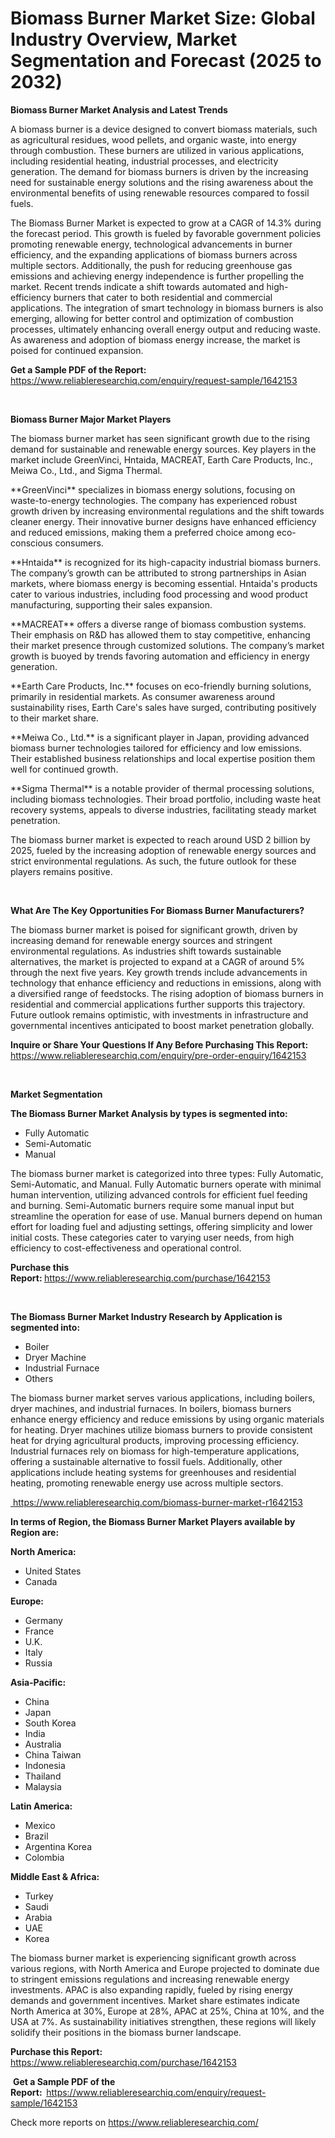 <p><h1>Biomass Burner Market Size: Global Industry Overview, Market Segmentation and Forecast (2025 to 2032)</h1></p><p><strong>Biomass Burner Market Analysis and Latest Trends</strong></p>
<p><p>A biomass burner is a device designed to convert biomass materials, such as agricultural residues, wood pellets, and organic waste, into energy through combustion. These burners are utilized in various applications, including residential heating, industrial processes, and electricity generation. The demand for biomass burners is driven by the increasing need for sustainable energy solutions and the rising awareness about the environmental benefits of using renewable resources compared to fossil fuels.</p><p>The Biomass Burner Market is expected to grow at a CAGR of 14.3% during the forecast period. This growth is fueled by favorable government policies promoting renewable energy, technological advancements in burner efficiency, and the expanding applications of biomass burners across multiple sectors. Additionally, the push for reducing greenhouse gas emissions and achieving energy independence is further propelling the market. Recent trends indicate a shift towards automated and high-efficiency burners that cater to both residential and commercial applications. The integration of smart technology in biomass burners is also emerging, allowing for better control and optimization of combustion processes, ultimately enhancing overall energy output and reducing waste. As awareness and adoption of biomass energy increase, the market is poised for continued expansion.</p></p>
<p><strong>Get a Sample PDF of the Report:&nbsp;</strong> <a href="https://www.reliableresearchiq.com/enquiry/request-sample/1642153?utm_campaign=2309&utm_medium=2&utm_source=Github&utm_content=ia&utm_term=22022025&utm_id=biomass-burner">https://www.reliableresearchiq.com/enquiry/request-sample/1642153</a></p>
<p>&nbsp;</p>
<p><strong>Biomass Burner Major Market Players</strong></p>
<p><p>The biomass burner market has seen significant growth due to the rising demand for sustainable and renewable energy sources. Key players in the market include GreenVinci, Hntaida, MACREAT, Earth Care Products, Inc., Meiwa Co., Ltd., and Sigma Thermal.</p><p>**GreenVinci** specializes in biomass energy solutions, focusing on waste-to-energy technologies. The company has experienced robust growth driven by increasing environmental regulations and the shift towards cleaner energy. Their innovative burner designs have enhanced efficiency and reduced emissions, making them a preferred choice among eco-conscious consumers.</p><p>**Hntaida** is recognized for its high-capacity industrial biomass burners. The company’s growth can be attributed to strong partnerships in Asian markets, where biomass energy is becoming essential. Hntaida's products cater to various industries, including food processing and wood product manufacturing, supporting their sales expansion.</p><p>**MACREAT** offers a diverse range of biomass combustion systems. Their emphasis on R&D has allowed them to stay competitive, enhancing their market presence through customized solutions. The company’s market growth is buoyed by trends favoring automation and efficiency in energy generation.</p><p>**Earth Care Products, Inc.** focuses on eco-friendly burning solutions, primarily in residential markets. As consumer awareness around sustainability rises, Earth Care's sales have surged, contributing positively to their market share.</p><p>**Meiwa Co., Ltd.** is a significant player in Japan, providing advanced biomass burner technologies tailored for efficiency and low emissions. Their established business relationships and local expertise position them well for continued growth.</p><p>**Sigma Thermal** is a notable provider of thermal processing solutions, including biomass technologies. Their broad portfolio, including waste heat recovery systems, appeals to diverse industries, facilitating steady market penetration.</p><p>The biomass burner market is expected to reach around USD 2 billion by 2025, fueled by the increasing adoption of renewable energy sources and strict environmental regulations. As such, the future outlook for these players remains positive.</p></p>
<p>&nbsp;</p>
<p><strong>What Are The Key Opportunities For Biomass Burner Manufacturers?</strong></p>
<p><p>The biomass burner market is poised for significant growth, driven by increasing demand for renewable energy sources and stringent environmental regulations. As industries shift towards sustainable alternatives, the market is projected to expand at a CAGR of around 5% through the next five years. Key growth trends include advancements in technology that enhance efficiency and reductions in emissions, along with a diversified range of feedstocks. The rising adoption of biomass burners in residential and commercial applications further supports this trajectory. Future outlook remains optimistic, with investments in infrastructure and governmental incentives anticipated to boost market penetration globally.</p></p>
<p><strong>Inquire or Share Your Questions If Any Before Purchasing This Report:</strong> <a href="https://www.reliableresearchiq.com/enquiry/pre-order-enquiry/1642153?utm_campaign=2309&utm_medium=2&utm_source=Github&utm_content=ia&utm_term=22022025&utm_id=biomass-burner">https://www.reliableresearchiq.com/enquiry/pre-order-enquiry/1642153</a></p>
<p>&nbsp;</p>
<p><strong>Market Segmentation</strong></p>
<p><strong>The Biomass Burner Market Analysis by types is segmented into:</strong></p>
<p><ul><li>Fully Automatic</li><li>Semi-Automatic</li><li>Manual</li></ul></p>
<p><p>The biomass burner market is categorized into three types: Fully Automatic, Semi-Automatic, and Manual. Fully Automatic burners operate with minimal human intervention, utilizing advanced controls for efficient fuel feeding and burning. Semi-Automatic burners require some manual input but streamline the operation for ease of use. Manual burners depend on human effort for loading fuel and adjusting settings, offering simplicity and lower initial costs. These categories cater to varying user needs, from high efficiency to cost-effectiveness and operational control.</p></p>
<p><strong>Purchase this Report:&nbsp;</strong><a href="https://www.reliableresearchiq.com/purchase/1642153?utm_campaign=2309&utm_medium=2&utm_source=Github&utm_content=ia&utm_term=22022025&utm_id=biomass-burner">https://www.reliableresearchiq.com/purchase/1642153</a></p>
<p>&nbsp;</p>
<p><strong>The Biomass Burner Market Industry Research by Application is segmented into:</strong></p>
<p><ul><li>Boiler</li><li>Dryer Machine</li><li>Industrial Furnace</li><li>Others</li></ul></p>
<p><p>The biomass burner market serves various applications, including boilers, dryer machines, and industrial furnaces. In boilers, biomass burners enhance energy efficiency and reduce emissions by using organic materials for heating. Dryer machines utilize biomass burners to provide consistent heat for drying agricultural products, improving processing efficiency. Industrial furnaces rely on biomass for high-temperature applications, offering a sustainable alternative to fossil fuels. Additionally, other applications include heating systems for greenhouses and residential heating, promoting renewable energy use across multiple sectors.</p></p>
<p><a href="https://www.reliableresearchiq.com/biomass-burner-market-r1642153?utm_campaign=2309&utm_medium=2&utm_source=Github&utm_content=ia&utm_term=22022025&utm_id=biomass-burner">&nbsp;https://www.reliableresearchiq.com/biomass-burner-market-r1642153</a></p>
<p><strong>In terms of Region, the Biomass Burner Market Players available by Region are:</strong></p>
<p>
    <p> <strong> North America: </strong>
        <ul>
            <li>United States</li>
            <li>Canada</li>
        </ul>
        </p> 
    <p> <strong> Europe: </strong>
        <ul>
            <li>Germany</li>
            <li>France</li>
            <li>U.K.</li>
            <li>Italy</li>
            <li>Russia</li>
        </ul>
        </p> 
    <p> <strong> Asia-Pacific: </strong>
        <ul>
            <li>China</li>
            <li>Japan</li>
            <li>South Korea</li>
            <li>India</li>
            <li>Australia</li>
            <li>China Taiwan</li>
            <li>Indonesia</li>
            <li>Thailand</li>
            <li>Malaysia</li>
        </ul>
        </p> 
    <p> <strong> Latin America: </strong>
        <ul>
            <li>Mexico</li>
            <li>Brazil</li>
            <li>Argentina Korea</li>
            <li>Colombia</li>
        </ul>
        </p> 
    <p> <strong> Middle East & Africa: </strong>
        <ul>
            <li>Turkey</li>
            <li>Saudi</li>
            <li>Arabia</li>
            <li>UAE</li>
            <li>Korea</li>
        </ul>
    </p>
    </p>
<p><p>The biomass burner market is experiencing significant growth across various regions, with North America and Europe projected to dominate due to stringent emissions regulations and increasing renewable energy investments. APAC is also expanding rapidly, fueled by rising energy demands and government incentives. Market share estimates indicate North America at 30%, Europe at 28%, APAC at 25%, China at 10%, and the USA at 7%. As sustainability initiatives strengthen, these regions will likely solidify their positions in the biomass burner landscape.</p></p>
<p><strong>Purchase this Report: </strong><a href="https://www.reliableresearchiq.com/purchase/1642153?utm_campaign=2309&utm_medium=2&utm_source=Github&utm_content=ia&utm_term=22022025&utm_id=biomass-burner">https://www.reliableresearchiq.com/purchase/1642153</a></p>
<p>&nbsp;<strong>Get a Sample PDF of the Report:&nbsp;&nbsp;</strong><a href="https://www.reliableresearchiq.com/enquiry/request-sample/1642153?utm_campaign=2309&utm_medium=2&utm_source=Github&utm_content=ia&utm_term=22022025&utm_id=biomass-burner">https://www.reliableresearchiq.com/enquiry/request-sample/1642153</a></p>
<p><strong></strong></p>
<p>Check more reports on <a href="https://www.reliableresearchiq.com/?utm_campaign=2309&utm_medium=2&utm_source=Github&utm_content=ia&utm_term=22022025&utm_id=biomass-burner">https://www.reliableresearchiq.com/</a></p>